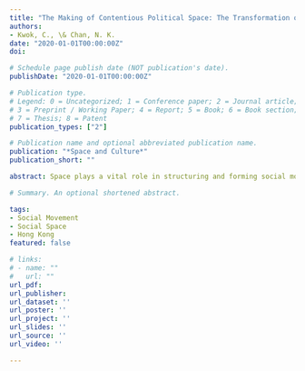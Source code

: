```yaml
---
title: "The Making of Contentious Political Space: The Transformation of Hong Kong's Victoria Park"
authors:
- Kwok, C., \& Chan, N. K.
date: "2020-01-01T00:00:00Z"
doi: 

# Schedule page publish date (NOT publication's date).
publishDate: "2020-01-01T00:00:00Z"

# Publication type.
# Legend: 0 = Uncategorized; 1 = Conference paper; 2 = Journal article;
# 3 = Preprint / Working Paper; 4 = Report; 5 = Book; 6 = Book section;
# 7 = Thesis; 8 = Patent
publication_types: ["2"]

# Publication name and optional abbreviated publication name.
publication: "*Space and Culture*"
publication_short: ""

abstract: Space plays a vital role in structuring and forming social movements into particular shapes—especially via its physical settings, the representation constructed through dominant and alternative discourses, and protesters’ spatial practices therein. Geographers and urban theorists have long argued that public space is of paramount significance to collective actions. Yet we know less about how a sustainable, manageable, and iconic public space for continuous movement mobilization is created. This article uses Victoria Park, an iconic public space of contention in Hong Kong, as a case to examine how a contentious political space is made. Through archival research, we demonstrate how the Defend Diaoyutai Islands Movement of the 1970s transformed the park from an “empty” recreational space to a political space. People’s political actions made possible this transformation of the spatial order. Nonetheless, the British colonial government re-policed the spatial norms of the space, which in turn regulated both the government and protesters. The study affords significant opportunities for thinking about the spatial constraints of contentious politics.

# Summary. An optional shortened abstract.

tags:
- Social Movement
- Social Space
- Hong Kong
featured: false

# links:
# - name: ""
#   url: ""
url_pdf: 
url_publisher: 
url_dataset: ''
url_poster: ''
url_project: ''
url_slides: ''
url_source: ''
url_video: ''

---
```

